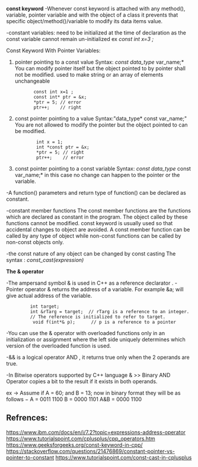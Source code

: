 **const keyword**
-Whenever const keyword is attached with any method(), variable, pointer variable and
with the object of a class it prevents that specific object/method()/variable to modify its data items value.


-constant variables: need to be initialized at the time of declaration as the const variable cannot remain un-initialized
ex *const int x=3 ;*



Const Keyword With Pointer Variables:

1) pointer pointing to a const value
   Syntax: *const data_type* var_name;*
   You can modify pointer itself but the object pointed to by pointer shall not be modified.
   used to make string or an array of elements unchangeable
     ~~~
            const int x=1 ;
            const int* ptr = &x;  
            *ptr = 5; // error
            ptr++;    // right
     ~~~

2) const pointer pointing to a value
   Syntax:"data_type* const var_name;"
   You are not allowed to modify the pointer but the object pointed to can be modified.
    ~~~
            int x = 1;
            int *const ptr = &x;  
            *ptr = 5; // right
            ptr++;    // error  
   ~~~

3) const pointer pointing to a const variable
   Syntax: *const data_type* const var_name;*
   in this case no change can happen to the pointer or the variable.


-A function() parameters and return type of function() can be declared as constant.

-constant member functions
The const member functions are the functions which are declared as constant in the program. The object called by these functions cannot be modified.
const keyword is usually used  so that accidental changes to object are avoided.
A const member function can be called by any type of object while non-const functions can be called by non-const objects only.

-the const nature of any object can be changed by const casting
 The syntax :
 *const_cast<type name>(expression)* 





**The & operator**

-The ampersand symbol & is used in C++ as a reference declarator .
-Pointer operator & returns the address of a variable. For example &a; will give actual address of the variable.
~~~
         int target;
         int &rTarg = target;  // rTarg is a reference to an integer.
         // The reference is initialized to refer to target.
          void f(int*& p);      // p is a reference to a pointer
~~~
-You can use the & operator with overloaded functions only in an initialization or assignment where
 the left side uniquely determines which version of the overloaded function is used.


-&& is a logical operator AND , it returns true only when the 2 operands are true.

-In Bitwise operators supported by C++ language
 & >> Binary AND Operator copies a bit to the result if it exists in both operands.
 
ex -> Assume if A = 60; and B = 13; now in binary format they will be as follows −
 A = 0011 1100
 B = 0000 1101
 A&B = 0000 1100















## Refrences:


https://www.ibm.com/docs/en/i/7.2?topic=expressions-address-operator
https://www.tutorialspoint.com/cplusplus/cpp_operators.htm
https://www.geeksforgeeks.org/const-keyword-in-cpp/
https://stackoverflow.com/questions/21476869/constant-pointer-vs-pointer-to-constant
https://www.tutorialspoint.com/const-cast-in-cplusplus







